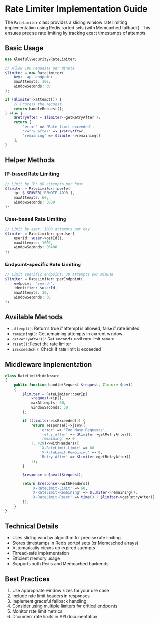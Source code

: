 # Rate Limiter Implementation Guide

The `RateLimiter` class provides a sliding window rate limiting implementation using Redis sorted sets (with Memcached fallback). This ensures precise rate limiting by tracking exact timestamps of attempts.

## Basic Usage

```php
use Glueful\Security\RateLimiter;

// Allow 100 requests per minute
$limiter = new RateLimiter(
    key: 'api-endpoint',
    maxAttempts: 100,
    windowSeconds: 60
);

if ($limiter->attempt()) {
    // Process the request
    return handleRequest();
} else {
    $retryAfter = $limiter->getRetryAfter();
    return [
        'error' => 'Rate limit exceeded',
        'retry_after' => $retryAfter,
        'remaining' => $limiter->remaining()
    ];
}
```

## Helper Methods

### IP-based Rate Limiting
```php
// Limit by IP: 60 attempts per hour
$limiter = RateLimiter::perIp(
    ip: $_SERVER['REMOTE_ADDR'],
    maxAttempts: 60,
    windowSeconds: 3600
);
```

### User-based Rate Limiting
```php
// Limit by user: 1000 attempts per day
$limiter = RateLimiter::perUser(
    userId: $user->getId(),
    maxAttempts: 1000,
    windowSeconds: 86400
);
```

### Endpoint-specific Rate Limiting
```php
// Limit specific endpoint: 30 attempts per minute
$limiter = RateLimiter::perEndpoint(
    endpoint: 'search',
    identifier: $userId,
    maxAttempts: 30,
    windowSeconds: 60
);
```

## Available Methods

- `attempt()`: Returns true if attempt is allowed, false if rate limited
- `remaining()`: Get remaining attempts in current window
- `getRetryAfter()`: Get seconds until rate limit resets
- `reset()`: Reset the rate limiter
- `isExceeded()`: Check if rate limit is exceeded

## Middleware Implementation

```php
class RateLimitMiddleware
{
    public function handle(Request $request, Closure $next)
    {
        $limiter = RateLimiter::perIp(
            $request->ip(),
            maxAttempts: 60,
            windowSeconds: 60
        );

        if ($limiter->isExceeded()) {
            return response()->json([
                'error' => 'Too Many Requests',
                'retry_after' => $limiter->getRetryAfter(),
                'remaining' => 0
            ], 429)->withHeaders([
                'X-RateLimit-Limit' => 60,
                'X-RateLimit-Remaining' => 0,
                'Retry-After' => $limiter->getRetryAfter()
            ]);
        }

        $response = $next($request);

        return $response->withHeaders([
            'X-RateLimit-Limit' => 60,
            'X-RateLimit-Remaining' => $limiter->remaining(),
            'X-RateLimit-Reset' => time() + $limiter->getRetryAfter()
        ]);
    }
}
```

## Technical Details

- Uses sliding window algorithm for precise rate limiting
- Stores timestamps in Redis sorted sets (or Memcached arrays)
- Automatically cleans up expired attempts
- Thread-safe implementation
- Efficient memory usage
- Supports both Redis and Memcached backends

## Best Practices

1. Use appropriate window sizes for your use case
2. Include rate limit headers in responses
3. Implement graceful fallback handling
4. Consider using multiple limiters for critical endpoints
5. Monitor rate limit metrics
6. Document rate limits in API documentation
